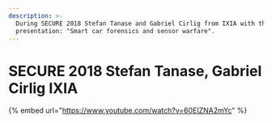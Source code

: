 ```yaml
---
description: >-
  During SECURE 2018 Stefan Tanase and Gabriel Cirlig from IXIA with the
  presentation: "Smart car forensics and sensor warfare".
---
```


# SECURE 2018 Stefan Tanase, Gabriel Cirlig IXIA

{% embed url="https://www.youtube.com/watch?v=60EIZNA2mYc" %}
